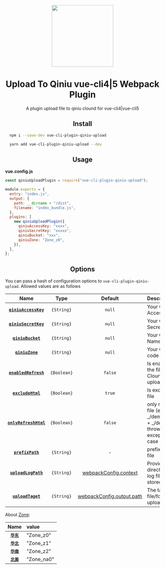 <div align="center">
  <a href="https://github.com/webpack/webpack">
    <img width="200" height="200"
      src="https://webpack.js.org/assets/icon-square-big.svg">
  </a>
  <h1>Upload To Qiniu vue-cli4|5 Webpack Plugin</h1>
  <p>A plugin upload file to qiniu clound for vue-cli4|vue-cli5</p>
</div>

<h2 align="center">Install</h2>

```bash
  npm i --save-dev vue-cli-plugin-qiniu-upload
```

```bash
  yarn add vue-cli-plugin-qiniu-upload --dev
```

<h2 align="center">Usage</h2>

**vue.config.js**

```js
const qiniuUploadPlugin = require("vue-cli-plugin-qiniu-upload");

module.exports = {
  entry: "index.js",
  output: {
    path: __dirname + "/dist",
    filename: "index_bundle.js",
  },
  plugins: [
    new qiniuUploadPlugin({
      qiniuAccessKey: "xxxx",
      qiniuSecretKey: "xxxxx",
      qiniuBucket: "xxx",
      qiniuZone: "Zone_z0",
    }),
  ],
};
```

<h2 align="center">Options</h2>

You can pass a hash of configuration options to `vue-cli-plugin-qiniu-upload`.
Allowed values are as follows

|            Name            |    Type     |                                        Default                                        | Description                                                                                             |
| :------------------------: | :---------: | :-----------------------------------------------------------------------------------: | :------------------------------------------------------------------------------------------------------ |
| **[`qiniuAccessKey`](#)**  | `{String}`  |                                        `null`                                         | Your Qiniu AccessKey                                                                                    |
| **[`qiniuSecretKey`](#)**  | `{String}`  |                                        `null`                                         | Your Qiniu SecretKey                                                                                    |
|   **[`qiniuBucket`](#)**   | `{String}`  |                                        `null`                                         | Your Qiniu Bucket Name                                                                                  |
|    **[`qiniuZone`](#)**    | `{String}`  |                                        `null`                                         | Your Qiniu zone code                                                                                    |
| **[`enabledRefresh`](#)**  | `{Boolean}` |                                        `false`                                        | Is enable refresh the file on Qiniu Clound after file upload                                            |
|   **[`excludeHtml`](#)**   | `{Boolean}` |                                        `true`                                         | Is exclude html file                                                                                    |
| **[`onlyRefreshHtml`](#)** | `{Boolean}` |                                        `false`                                        | only refresh html file (eg: _/demo/index.html + _/demo/), throws an exception in the case of a failure. |
|   **[`prefixPath`](#)**    | `{String}`  |                                           -                                           | prefix path for the file                                                                                |
|  **[`uploadLogPath`](#)**  | `{String}`  | [webpackConfig.context](https://webpack.js.org/configuration/entry-context/#context)  | Provide a directory where log file should be stored                                                     |
|   **[`uploadTaget`](#)**   | `{String}`  | [webpackConfig.output.path](https://webpack.js.org/configuration/output/#output-path) | The target file/folder to upload                                                                        |

About [Zone](https://developer.qiniu.com/kodo/sdk/1289/nodejs):

|      Name       | value      |
| :-------------: | :--------- |
| **[`华东`](#)** | "Zone_z0"  |
| **[`华北`](#)** | "Zone_z1"  |
| **[`华南`](#)** | "Zone_z2"  |
| **[`北美`](#)** | "Zone_na0" |
